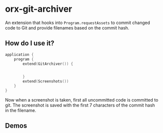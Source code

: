 # orx-git-archiver

An extension that hooks into `Program.requestAssets` to commit
changed code to Git and provide filenames based on the commit hash.

## How do I use it?

```kotlin
application {
    program {
        extend(GitArchiver()) {


        }
        extend(Screenshots())
    }
}
```

Now when a screenshot is taken, first all uncommitted code is committed to git.
The screenshot is saved with the first 7 characters of the commit hash in the filename.
<!-- __demos__ -->

## Demos